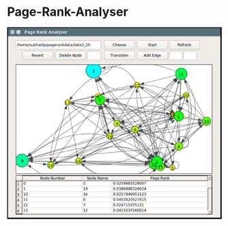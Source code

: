# Page-Rank-Analyser

![Application screenshot](https://github.com/subhadip7879/Page-Rank-Analyser/blob/master/Screenshot%20from%202018-02-25%2013-18-58.png)
